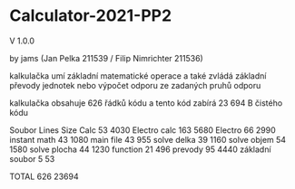 # Calculator-2021-PP2

V 1.0.0 

by jams (Jan Pelka 211539 / Filip Nimrichter 211536)

kalkulačka umí základní matematické operace a také zvládá základní převody jednotek
nebo výpočet odporu ze zadaných pruhů odporu

kalkulačka obsahuje 626 řádků kódu a tento kód zabírá 23 694 B čistého kódu

Soubor	       Lines	 Size
Calc	         53	     4030
Electro calc	 163	   5680
Electro	       66      2990
instant math	 43	     1080
main file   	 43   	 955
solve delka	   39   	 1160
solve objem	   54	     1580
solve plocha	 44	     1230
function	     21   	 496
prevody     	 95    	 4440
základní soubor	5	     53
		
TOTAL	        626	     23694
